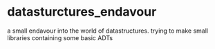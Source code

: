 # datasturctures_endavour
a small endavour into the world of datastructures. trying to make small libraries containing some basic ADTs
